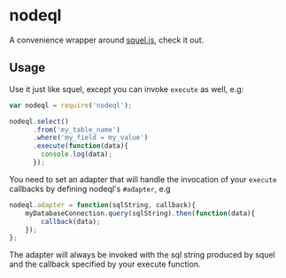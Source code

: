 # nodeql

A convenience wrapper around [squel.js](https://hiddentao.github.io/squel/), check it out.

## Usage

Use it just like squel, except you can invoke `execute` as well, e.g:

```js
var nodeql = require('nodeql');

nodeql.select()
      .from('my_table_name')
      .where('my_field = my_value')
      .execute(function(data){
      	console.log(data);
      });
```

You need to set an adapter that will handle the invocation of your `execute` callbacks by defining nodeql's `#adapter`, e.g

```js
nodeql.adapter = function(sqlString, callback){
	myDatabaseConnection.query(sqlString).then(function(data){
    	callback(data);
    });
};
```
The adapter will always be invoked with the sql string produced by squel and the callback specified by your execute function.